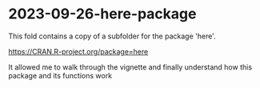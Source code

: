 # 2023-09-26-here-package

This fold contains a copy of a subfolder for the package 'here'.

https://CRAN.R-project.org/package=here

It allowed me to walk through the vignette and finally understand how
this package and its functions work
